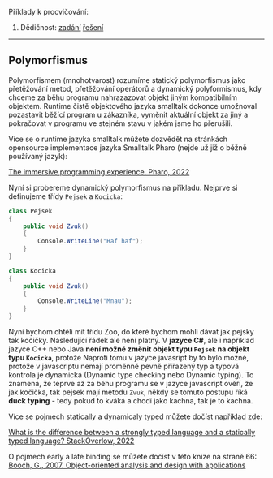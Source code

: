 Příklady k procvičování:
1. Dědičnost: [zadání](1_polymorfismus_zadani.cs) [řešení](1_polymorfismus_reseni.cs)
---

## Polymorfismus

Polymorfismem (mnohotvarost) rozumíme statický polymorfismus jako přetěžování metod, přetěžování operátorů a dynamický polyformismus, kdy chceme za běhu programu nahrazazovat objekt jiným kompatibilním objektem. Runtime čistě objektového jazyka smalltalk dokonce umožnoval pozastavit běžící program u zákazníka, vyměnit aktuální objekt za jiný a pokračovat v programu ve stejném stavu v jakém jsme ho přerušili.

Více se o runtime jazyka smalltalk můžete dozvědět na stránkách opensource implementace jazyka Smalltalk Pharo (nejde už již o běžně používaný jazyk):

[The immersive programming experience. Pharo, 2022]( https://pharo.org/)

Nyní si probereme dynamický polymorfismus na příkladu. Nejprve si definujeme třídy `Pejsek` a `Kocicka`:
```cs 
class Pejsek
{
    public void Zvuk()
    {
        Console.WriteLine("Haf haf");
    }
}

class Kocicka
{
    public void Zvuk()
    {
        Console.WriteLine("Mnau");
    }
}
```

Nyní bychom chtěli mít třídu Zoo, do které bychom mohli dávat jak pejsky tak kočičky. Následující řádek ale není platný. V **jazyce C#**, ale i například jazyce C++ nebo Java **není možné změnit objekt typu `Pejsek` na objekt typu `Kocicka`**, protože  Naproti tomu v jazyce javasript by to bylo možné, protože v javascriptu nemají proměnné pevně přiřazený typ a typová kontrola je dynamická (Dynamic type checking nebo Dynamic typing). To znamená, že teprve až za běhu programu se v jazyce javascript ověří, že jak kočička, tak pejsek mají metodu `Zvuk`, někdy se tomuto postupu říká **duck typing** - tedy pokud to kváká a chodí jako kachna, tak je to kachna.

Více se pojmech statically a dynamicaly typed můžete dočíst například zde:

[What is the difference between a strongly typed language and a statically typed language? StackOverlow, 2022](https://stackoverflow.com/a/2696369)

O pojmech early a late binding se můžete dočíst v této knize na straně 66:
[Booch, G., 2007. Object-oriented analysis and design with applications](https://www.amazon.com/Object-Oriented-Analysis-Design-Applications-3rd/dp/020189551X/ref=sr_1_1?crid=3J6T6XIHYPCP8&keywords=Object-Oriented+Analysis+and+Design+with+Application&qid=1646832764&s=books&sprefix=object-oriented+analysis+and+design+with+application%2Cstripbooks-intl-ship%2C128&sr=1-1)

